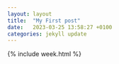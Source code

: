 ```yaml
---
layout: layout
title:  "My First post"
date:   2023-03-25 13:58:27 +0100
categories: jekyll update
---
```


<div>
{% include week.html %}
</div>